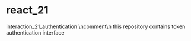 # react_21
interaction_21_authentication \ncomment\n this repository contains token authentication interface
